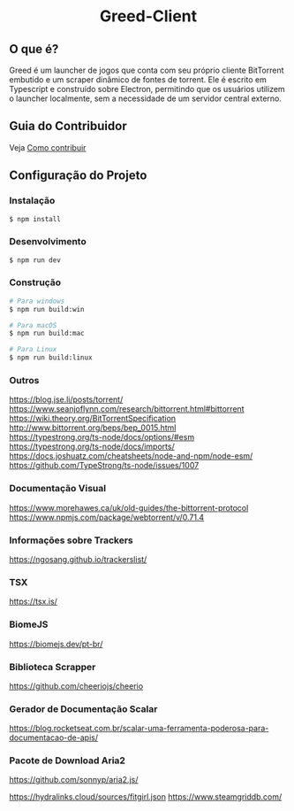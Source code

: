 # <div align="center">Greed-Client

## O que é?
Greed é um launcher de jogos que conta com seu próprio cliente BitTorrent embutido e um scraper dinâmico de fontes de torrent. Ele é escrito em Typescript e construído sobre Electron, permitindo que os usuários utilizem o launcher localmente, sem a necessidade de um servidor central externo.
## Guia do Contribuidor
Veja [Como contribuir](./CONTRIBUTORS.md)

## Configuração do Projeto

### Instalação

```bash
$ npm install
```

### Desenvolvimento 

```bash
$ npm run dev
```

### Construção

```bash
# Para windows
$ npm run build:win

# Para macOS
$ npm run build:mac

# Para Linux
$ npm run build:linux
```

### Outros
https://blog.jse.li/posts/torrent/<br>
https://www.seanjoflynn.com/research/bittorrent.html#bittorrent<br>
https://wiki.theory.org/BitTorrentSpecification<br>
http://www.bittorrent.org/beps/bep_0015.html<br>
https://typestrong.org/ts-node/docs/options/#esm<br>
https://typestrong.org/ts-node/docs/imports/<br>
https://docs.joshuatz.com/cheatsheets/node-and-npm/node-esm/<br>
https://github.com/TypeStrong/ts-node/issues/1007<br>

### Documentação Visual
https://www.morehawes.ca/uk/old-guides/the-bittorrent-protocol<br>
https://www.npmjs.com/package/webtorrent/v/0.71.4<br>

### Informações sobre Trackers
https://ngosang.github.io/trackerslist/

### TSX
https://tsx.is/<br>

### BiomeJS
https://biomejs.dev/pt-br/

### Biblioteca Scrapper
https://github.com/cheeriojs/cheerio<br>

### Gerador de Documentação Scalar
https://blog.rocketseat.com.br/scalar-uma-ferramenta-poderosa-para-documentacao-de-apis/

### Pacote de Download Aria2
https://github.com/sonnyp/aria2.js/

https://hydralinks.cloud/sources/fitgirl.json
https://www.steamgriddb.com/
